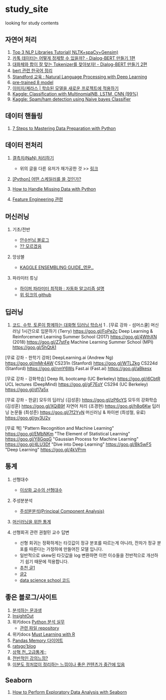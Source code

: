 # study_site
looking for study contents


## 자연어 처리
1. [Top 3 NLP Libraries Tutorial( NLTK+spaCy+Gensim)](https://www.kaggle.com/mjbahmani/top-3-nlp-libraries-tutorial-nltk-spacy-gensim)
1. [카톡 데이터는 어떻게 정제할 수 있을까? - Dialog-BERT 만들기 1편](https://blog.pingpong.us/dialog-bert-1/)
1. [대화체와 합이 잘 맞는 Tokenizer를 찾아보자! - Dialog-BERT 만들기 2편](https://blog.pingpong.us/tokenizer/)
1. [bert 관련 한국어 정리](http://docs.likejazz.com/bert/#fn:fn-7)
1. [Standford 교육 : Natural Language Processing with Deep Learning](http://web.stanford.edu/class/cs224n/)
1. [pre-trained 8 model](https://www.analyticsvidhya.com/blog/2019/03/pretrained-models-get-started-nlp/)
1. [이미지/케라스 | 학습된 모델을 새로운 프로젝트에 적용하기](https://jeinalog.tistory.com/13)
1. [Kaggle: Classification with MultinomialNB, LSTM, CNN (99%)](https://www.kaggle.com/anjanatiha/classification-with-multinomialnb-lstm-cnn-99)
1. [Kaggle: Spam/ham detection using Naive bayes Classifier](https://www.kaggle.com/dilip990/spam-ham-detection-using-naive-bayes-classifier)


## 데이터 핸들링
1. [7 Steps to Mastering Data Preparation with Python](https://www.kdnuggets.com/2017/06/7-steps-mastering-data-preparation-python.html?fbclid=IwAR2ZUMDdonXVFQ29nI5d208WsgtWIkvY7wPnNT6V4CnDegty8J-eLP4XBnI)


## 데이터 전처리
1. [결측치(NaN) 처리하기](https://blog.naver.com/tjdudwo93/220976082118)   
    - 위의 글을 다른 유저가 재가공한 것 >> [링크](https://eda-ai-lab.tistory.com/14)   
  
2. [[Python] 어떤 스케일러를 쓸 것인가?](https://mkjjo.github.io/python/2019/01/10/scaler.html)

3. [How to Handle Missing Data with Python](https://machinelearningmastery.com/handle-missing-data-python/)

1. [Feature Engineering 관련](http://hero4earth.com/blog/learning/2018/01/29/Feature_Engineering_Basic/)

## 머신러닝
1. 기초/전반
    - [안수빈님 블로그](https://subinium.github.io/machinelearning/) 
    - [?? 모르겠음](https://jfun.tistory.com/64?category=836744)
   
1. 앙상블
    - [KAGGLE ENSEMBLING GUIDE_영문..](https://mlwave.com/kaggle-ensembling-guide/)

1. 파라미터 튜닝
    - [하이퍼 파라미터 최적화 : 자동화 알고리즘 설명](https://dkopczyk.quantee.co.uk/hyperparameter-optimization/)
    - [위 링크의 github](https://github.com/dawidkopczyk/blog/blob/master/hyperparam.py)


## 딥러닝
1. [코드, 수학, 토론이 함께하는 대화형 딥러닝 학습서](http://ko.d2l.ai/)
1 . [무료 강좌 - 섬머스쿨]
머신러닝 1시간으로 입문하기 (Terry)  https://goo.gl/FoPe2c
Deep Learning & Reinforcement Learning Summer School
(2017)  https://goo.gl/4WthXN 
(2018)  https://goo.gl/Z7stFe
Machine Learning Summer School (MPI) https://goo.gl/5hQtA1

[무료 강좌 - 한학기 강좌]
DeepLearning.ai (Andrew Ng)  https://goo.gl/mMr4AW
CS231n (Stanford)  https://goo.gl/WTLZkg
CS224d (Stanford)  https://goo.gl/nmY6Ws
Fast.ai (Fast.ai)  https://goo.gl/aBkesx

[무료 강좌 - 강화학습]
Deep RL bootcamp (UC Berkeley)  https://goo.gl/i6CbtR
UCL lectures (DeepMind)  https://goo.gl/gF7EoY
CS294 (UC Berkeley)  https://goo.gl/d17a5x

[무료 강좌 - 한글]
모두의 딥러닝 (김성훈)  https://goo.gl/zP6cYS
모두의 강화학습 (김성훈)  https://goo.gl/XQiB9f
자연어 처리 (조경현)  https://goo.gl/h8q6Kw
딥러닝 논문들 (최성준)  https://goo.gl/7f2YyN
머신러닝 & 파이썬 (최성철, 유료)  https://goo.gl/gy3U2y

[무료 책]
"Pattern Recognition and Machine Learning"  https://goo.gl/EMbNKm
"The Element of Statistical Learning"  https://goo.gl/Y8GqqG
"Gaussian Process for Machine Learning"  https://goo.gl/4LU3Df
"Dive into Deep Learning"  https://goo.gl/Bk5wF5
"Deep Learning"  https://goo.gl/4kVPrm


## 통계
1. 선형대수
    - [이상화 교수의 선형대수](http://www.kocw.net/home/search/kemView.do?kemId=977757)   
    
1. 주성분분석
    - [주성분분석(Principal Component Analysis)](https://ratsgo.github.io/machine%20learning/2017/04/24/PCA/)
    
1. [머신러닝을 위한 통계](https://brunch.co.kr/@sungho/8)

1. 선형회귀 관련 권철민 교수 답변
    - 선형 회귀는 정확하게는 타깃값이 정규 분포를 따르는게 아니라, 잔차가 정규 분포를 따른다는 가정하에 만들어진 모델 입니다.   
    - 일반적으로 skew된 타깃값을  log 변환하면 이런  이슈들을 전반적으로 개선하기 쉽기 때문에 적용합니다.
    - [추천 글1](https://socialinnovation.tistory.com/145)
    - [글2](https://walkingwithus.tistory.com/606)
    - [data science school 코드](https://datascienceschool.net/view-notebook/2787ec5d30664dea850fe0a940e5c1e4/)
 
    

## 좋은 블로그/사이트
1. [분석하는 문과생](https://sacko.tistory.com/50?category=647946)
1. [InsightOut](https://homeproject.tistory.com/category/Data%20Science/Deep%20Learning)
1. 위키docs [Python 분석 실무](https://wikidocs.net/20967)
    - [관련 파일 repository](https://github.com/chuni90/python_analysis_book)
1. 위키docs [Must Learning with R ](https://wikidocs.net/33920)    
1. [Pandas Memory 다이어트](https://drive.google.com/file/d/12faqaslFIF-Sg_sU3jeGyauW5ClRqS8D/view)
1. [ratsgo'blog](https://ratsgo.github.io/machine%20learning/2017/04/16/clustering/)
1. [상혁 천_고급통계;;](https://sanghyukchun.github.io/home/)
1. [전반적인 강의느낌?](http://norman3.github.io/prml/docs/chapter03/0)
1. [이분도 정처없이 정리하는 느낌이나 좋은 컨텐츠가 중간에 있음](https://lovablebaby1015.wordpress.com/category/1-%EA%B3%B5%EB%B6%80/)

## Seaborn
1. [How to Perform Exploratory Data Analysis with Seaborn](https://towardsdatascience.com/how-to-perform-exploratory-data-analysis-with-seaborn-97e3413e841d)
